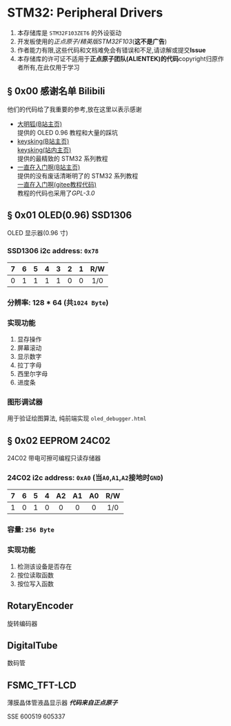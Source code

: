 # STM32: Peripheral Drivers
1. 本存储库是 `STM32F103ZET6` 的外设驱动
2. 开发板使用的*正点原子/精英版STM32F103*(**这不是广告**)
3. 作者能力有限,这些代码和文档难免会有错误和不足,请谅解或提交**Issue**
4. 本存储库的许可证不适用于**正点原子团队(ALIENTEK)的代码**copyright归原作者所有,在此仅用于学习

## § 0x00 感谢名单 Bilibili
他们的代码给了我重要的参考,放在这里以表示感谢
- [大明狐(B站主页)](https://space.bilibili.com/3162360)<br>
    提供的 OLED 0.96 教程和大量的踩坑
- [keysking(B站主页)](https://space.bilibili.com/6100925)<br>
    [keysking(站内主页)](https://github.com/keysking)<br>
    提供的最精致的 STM32 系列教程
- [一直在入门啊(B站主页)](https://space.bilibili.com/2044983862)<br>
    提供的没有废话清晰明了的 STM32 系列教程<br>
    [一直在入门啊(gitee教程代码)](https://gitee.com/siyu233/Stm32Code_1)<br>
    教程的代码也采用了*GPL-3.0*


## § 0x01 OLED(0.96) SSD1306
OLED 显示器(0.96 寸)
### SSD1306 i2c address: `0x78`
|   7   |   6   |   5   |   4   |   3   |   2   |   1   |  R/W  |
| :---: | :---: | :---: | :---: | :---: | :---: | :---: | :---: |
|   0   |   1   |   1   |   1   |   1   |   0   |   0   |  1/0  |
### 分辨率: 128 * 64 (共`1024 Byte`)
### 实现功能
1. 显存操作
2. 屏幕滚动
3. 显示数字
4. 拉丁字母
5. 西里尔字母
6. 进度条
### 图形调试器
用于验证绘图算法, 纯前端实现
`oled_debugger.html`

## § 0x02 EEPROM 24C02
24C02 带电可擦可编程只读存储器
### 24C02 i2c address: `0xA0` (当`A0`,`A1`,`A2`接地时`GND`)
|   7   |   6   |   5   |   4   |  A2   |  A1   |  A0   |  R/W  |
| :---: | :---: | :---: | :---: | :---: | :---: | :---: | :---: |
|   1   |   0   |   1   |   0   |   0   |   0   |   0   |  1/0  |
### 容量: `256 Byte`
### 实现功能
1. 检测该设备是否存在
2. 按位读取函数
3. 按位写入函数


## RotaryEncoder
旋转编码器


## DigitalTube
数码管


## FSMC_TFT-LCD
薄膜晶体管液晶显示器
***代码来自正点原子***


SSE 600519 605337

